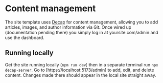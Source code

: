 # Content management
The site template uses [Decap](https://decapcms.org/) for content management, allowing you to add articles, images, and author information via Git. Once wired up (documentation pending there) you simply log in at yoursite.com/admin and use the dashboard.

## Running locally

Get the site running locally (`npm run dev`) then in a separate terminal run `npx decap-server`. Go to [https://localhost:5173/admin] to add, edit, and delete content. Changes made there should appear in the local site straight away.